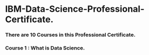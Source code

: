 # IBM-Data-Science-Professional-Certificate.
### There are 10 Courses in this Professional Certificate.

### **Course 1 : What is Data Science.**
